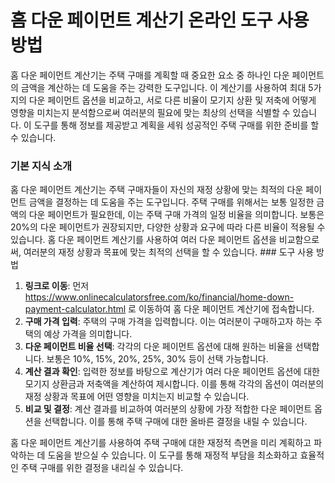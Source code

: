 홈 다운 페이먼트 계산기 온라인 도구 사용 방법
==========================

홈 다운 페이먼트 계산기는 주택 구매를 계획할 때 중요한 요소 중 하나인 다운 페이먼트의 금액을 계산하는 데 도움을 주는 강력한 도구입니다. 이 계산기를 사용하여 최대 5가지의 다운 페이먼트 옵션을 비교하고, 서로 다른 비율이 모기지 상환 및 저축에 어떻게 영향을 미치는지 분석함으로써 여러분의 필요에 맞는 최상의 선택을 식별할 수 있습니다. 이 도구를 통해 정보를 제공받고 계획을 세워 성공적인 주택 구매를 위한 준비를 할 수 있습니다.

### 기본 지식 소개

홈 다운 페이먼트 계산기는 주택 구매자들이 자신의 재정 상황에 맞는 최적의 다운 페이먼트 금액을 결정하는 데 도움을 주는 도구입니다. 주택 구매를 위해서는 보통 일정한 금액의 다운 페이먼트가 필요한데, 이는 주택 구매 가격의 일정 비율을 의미합니다. 보통은 20%의 다운 페이먼트가 권장되지만, 다양한 상황과 요구에 따라 다른 비율이 적용될 수 있습니다. 홈 다운 페이먼트 계산기를 사용하여 여러 다운 페이먼트 옵션을 비교함으로써, 여러분의 재정 상황과 목표에 맞는 최적의 선택을 할 수 있습니다. ### 도구 사용 방법

1. **링크로 이동**: 먼저 <https://www.onlinecalculatorsfree.com/ko/financial/home-down-payment-calculator.html> 로 이동하여 홈 다운 페이먼트 계산기에 접속합니다.
2. **구매 가격 입력**: 주택의 구매 가격을 입력합니다. 이는 여러분이 구매하고자 하는 주택의 예상 가격을 의미합니다.
3. **다운 페이먼트 비율 선택**: 각각의 다운 페이먼트 옵션에 대해 원하는 비율을 선택합니다. 보통은 10%, 15%, 20%, 25%, 30% 등이 선택 가능합니다.
4. **계산 결과 확인**: 입력한 정보를 바탕으로 계산기가 여러 다운 페이먼트 옵션에 대한 모기지 상환금과 저축액을 계산하여 제시합니다. 이를 통해 각각의 옵션이 여러분의 재정 상황과 목표에 어떤 영향을 미치는지 비교할 수 있습니다.
5. **비교 및 결정**: 계산 결과를 비교하여 여러분의 상황에 가장 적합한 다운 페이먼트 옵션을 선택합니다. 이를 통해 주택 구매에 대한 올바른 결정을 내릴 수 있습니다.

홈 다운 페이먼트 계산기를 사용하여 주택 구매에 대한 재정적 측면을 미리 계획하고 파악하는 데 도움을 받으실 수 있습니다. 이 도구를 통해 재정적 부담을 최소화하고 효율적인 주택 구매를 위한 결정을 내리실 수 있습니다.